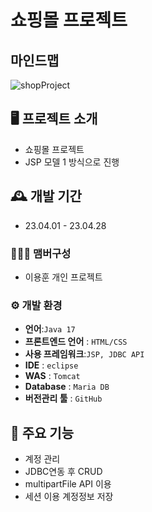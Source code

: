 

# 쇼핑몰 프로젝트
## 마인드맵 
![shopProject](https://github.com/leeDragonHun/shop/assets/145954981/e1f140fc-c72b-4351-a12d-23b3c79a7055)

## 🖥️ 프로젝트 소개

- 쇼핑몰 프로젝트
- JSP 모델 1 방식으로 진행

## 🕰️ 개발 기간

-   23.04.01 - 23.04.28

### 🧑‍🤝‍🧑 맴버구성
-   이용훈 개인 프로젝트
### ⚙️ 개발 환경

-   **언어**:`Java 17`
-   **프론트엔드 언어** : `HTML/CSS`
- **사용 프레임워크**:`JSP, JDBC API`
-   **IDE**  :  `eclipse`
-   **WAS**  :  `Tomcat`
-   **Database**  :  `Maria DB`
-  **버전관리 툴**  :  `GitHub`


## 📌 주요 기능

- 계정 관리
- JDBC연동 후 CRUD
- multipartFile API 이용
- 세션 이용 계정정보 저장
